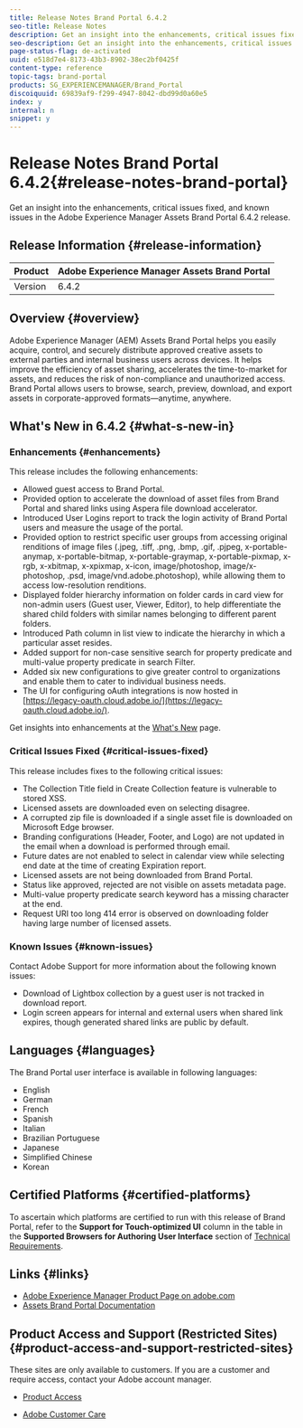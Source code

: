 ```yaml
---
title: Release Notes Brand Portal 6.4.2
seo-title: Release Notes
description: Get an insight into the enhancements, critical issues fixed, and known issues in the Adobe Experience Manager Assets Brand Portal 6.4.2 release.
seo-description: Get an insight into the enhancements, critical issues fixed, and known issues in the Adobe Experience Manager Assets Brand Portal 6.4.2 release.
page-status-flag: de-activated
uuid: e518d7e4-8173-43b3-8902-38ec2bf0425f
content-type: reference
topic-tags: brand-portal
products: SG_EXPERIENCEMANAGER/Brand_Portal
discoiquuid: 69839af9-f299-4947-8042-dbd99d0a60e5
index: y
internal: n
snippet: y
---
```


# Release Notes Brand Portal 6.4.2{#release-notes-brand-portal}

Get an insight into the enhancements, critical issues fixed, and known issues in the Adobe Experience Manager Assets Brand Portal 6.4.2 release.

## Release Information {#release-information}

| Product |Adobe Experience Manager Assets Brand Portal |
|---|---|
| Version |6.4.2 |

## Overview {#overview}

Adobe Experience Manager (AEM) Assets Brand Portal helps you easily acquire, control, and securely distribute approved creative assets to external parties and internal business users across devices. It helps improve the efficiency of asset sharing, accelerates the time-to-market for assets, and reduces the risk of non-compliance and unauthorized access. Brand Portal allows users to browse, search, preview, download, and export assets in corporate-approved formats—anytime, anywhere.

## What's New in 6.4.2 {#what-s-new-in}

### Enhancements {#enhancements}

This release includes the following enhancements:

* Allowed guest access to Brand Portal.
* Provided option to accelerate the download of asset files from Brand Portal and shared links using Aspera file download accelerator.
* Introduced User Logins report to track the login activity of Brand Portal users and measure the usage of the portal.
* Provided option to restrict specific user groups from accessing original renditions of image files (.jpeg, .tiff, .png, .bmp, .gif, .pjpeg, x-portable-anymap, x-portable-bitmap, x-portable-graymap, x-portable-pixmap, x-rgb, x-xbitmap, x-xpixmap, x-icon, image/photoshop, image/x-photoshop, .psd, image/vnd.adobe.photoshop), while allowing them to access low-resolution renditions.
* Displayed folder hierarchy information on folder cards in card view for non-admin users (Guest user, Viewer, Editor), to help differentiate the shared child folders with similar names belonging to different parent folders.  
* Introduced Path column in list view to indicate the hierarchy in which a particular asset resides. 
* Added support for non-case sensitive search for property predicate and multi-value property predicate in search Filter.
* Added six new configurations to give greater control to organizations and enable them to cater to individual business needs.
* The UI for configuring oAuth integrations is now hosted in [https://legacy-oauth.cloud.adobe.io/](https://legacy-oauth.cloud.adobe.io/).

Get insights into enhancements at the [What's New](../using/whats-new.md) page.

### Critical Issues Fixed {#critical-issues-fixed}

This release includes fixes to the following critical issues:

* The Collection Title field in Create Collection feature is vulnerable to stored XSS.
* Licensed assets are downloaded even on selecting disagree.
* A corrupted zip file is downloaded if a single asset file is downloaded on Microsoft Edge browser.
* Branding configurations (Header, Footer, and Logo) are not updated in the email when a download is performed through email.
* Future dates are not enabled to select in calendar view while selecting end date at the time of creating Expiration report.
* Licensed assets are not being downloaded from Brand Portal.
* Status like approved, rejected are not visible on assets metadata page.
* Multi-value property predicate search keyword has a missing character at the end.
* Request URI too long 414 error is observed on downloading folder having large number of licensed assets.

### Known Issues {#known-issues}

Contact Adobe Support for more information about the following known issues:

* Download of Lightbox collection by a guest user is not tracked in download report.
* Login screen appears for internal and external users when shared link expires, though generated shared links are public by default.

## Languages {#languages}

The Brand Portal user interface is available in following languages:

* English
* German
* French
* Spanish
* Italian
* Brazilian Portuguese
* Japanese
* Simplified Chinese
* Korean

## Certified Platforms {#certified-platforms}

To ascertain which platforms are certified to run with this release of Brand Portal, refer to the **Support for Touch-optimized UI** column in the table in the **Supported Browsers for Authoring User Interface** section of [Technical Requirements](https://helpx.adobe.com/experience-manager/6-4/sites/deploying/using/technical-requirements.html).

## Links {#links}

* [Adobe Experience Manager Product Page on adobe.com](http://www.adobe.com/in/marketing-cloud/experience-manager.html)
* [Assets Brand Portal Documentation](https://helpx.adobe.com/experience-manager/brand-portal/user-guide.html)

## Product Access and Support (Restricted Sites) {#product-access-and-support-restricted-sites}

These sites are only available to customers. If you are a customer and require access, contact your Adobe account manager.

* [](https://daycare.day.com) [Product Access](https://login.marketing.adobe.com)

* [Adobe Customer Care](https://helpx.adobe.com/contact.html)

